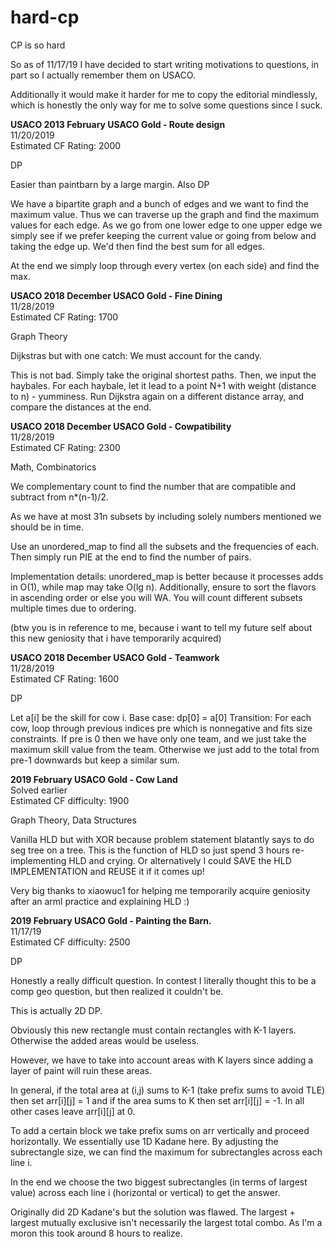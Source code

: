 # hard-cp
CP is so hard

So as of 11/17/19 I have decided to start writing motivations to questions, in part so I actually remember them on USACO.

Additionally it would make it harder for me to copy the editorial mindlessly, which is honestly the only way for me to solve some questions since I suck.

**USACO 2013 February USACO Gold - Route design** \
11/20/2019 \
Estimated CF Rating: 2000

DP

Easier than paintbarn by a large margin. Also DP

We have a bipartite graph and a bunch of edges and we want to find the maximum value. Thus we can traverse up the graph and find the maximum values for each edge. As we go from one lower edge to one upper edge we simply see if we prefer keeping the current value or going from below and taking the edge up. We'd then find the best sum for all edges. 

At the end we simply loop through every vertex (on each side) and find the max.

**USACO 2018 December USACO Gold - Fine Dining** \
11/28/2019 \
Estimated CF Rating: 1700

Graph Theory

Dijkstras but with one catch: We must account for the candy.

This is not bad. Simply take the original shortest paths.
Then, we input the haybales. For each haybale, let it lead to a point N+1 with weight (distance to n) - yumminess. Run Dijkstra again on a different distance array, and compare the distances at the end.

**USACO 2018 December USACO Gold - Cowpatibility**\
11/28/2019 \
Estimated CF Rating: 2300

Math, Combinatorics

We complementary count to find the number that are compatible and subtract from n*(n-1)/2.

As we have at most 31n subsets by including solely numbers mentioned we should be in time.

Use an unordered_map to find all the subsets and the frequencies of each. Then simply run PIE at the end to find the number of pairs.

Implementation details:
unordered_map is better because it processes adds in O(1), while map may take O(lg n). Additionally, ensure to sort the flavors in ascending order or else you will WA. You will count different subsets multiple times due to ordering.

(btw you is in reference to me, because i want to tell my future self about this new geniosity that i have temporarily acquired)

**USACO 2018 December USACO Gold - Teamwork** \
11/28/2019 \
Estimated CF Rating: 1600

DP

Let a[i] be the skill for cow i.
Base case: dp[0] = a[0]
Transition:
For each cow, loop through previous indices pre which is nonnegative and fits size constraints. If pre is 0 then we have only one team, and we just take the maximum skill value from the team. Otherwise we just add to the total from pre-1 downwards but keep a similar sum.

**2019 February USACO Gold - Cow Land** \
Solved earlier \
Estimated CF difficulty: 1900

Graph Theory, Data Structures

Vanilla HLD but with XOR because problem statement blatantly says to do seg tree on a tree. This is the function of HLD so just spend 3 hours re-implementing HLD and crying. Or alternatively I could SAVE the HLD IMPLEMENTATION and REUSE it if it comes up!

Very big thanks to xiaowuc1 for helping me temporarily acquire geniosity after an arml practice and explaining HLD :)

**2019 February USACO Gold - Painting the Barn.** \
11/17/19 \
Estimated CF difficulty: 2500

DP

Honestly a really difficult question. In contest I literally thought this to be a comp geo question, but then realized it couldn't be.

This is actually 2D DP.

Obviously this new rectangle must contain rectangles with K-1 layers. Otherwise the added areas would be useless.

However, we have to take into account areas with K layers since adding a layer of paint will ruin these areas.

In general, if the total area at (i,j) sums to K-1 (take prefix sums to avoid TLE) then set arr[i][j] = 1 and if the area sums to K then set arr[i][j] = -1. In all other cases leave arr[i][j] at 0.

To add a certain block we take prefix sums on arr vertically and proceed horizontally. We essentially use 1D Kadane here. By adjusting the subrectangle size, we can find the maximum for subrectangles across each line i. 

In the end we choose the two biggest subrectangles (in terms of largest value) across each line i (horizontal or vertical) to get the answer.

Originally did 2D Kadane's but the solution was flawed. The largest + largest mutually exclusive isn't necessarily the largest total combo. As I'm a moron this took around 8 hours to realize.
